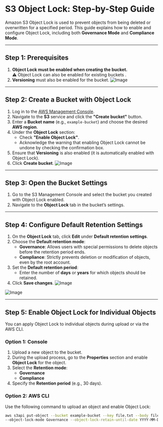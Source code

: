 # S3 Object Lock: Step-by-Step Guide

Amazon S3 Object Lock is used to prevent objects from being deleted or overwritten for a specified period. This guide explains how to enable and configure Object Lock, including both **Governance Mode** and **Compliance Mode**.

---

## **Step 1: Prerequisites**
1. **Object Lock must be enabled when creating the bucket.**  
   ⚠️ Object Lock can also be enabled for existing buckets .
2. **Versioning** must also be enabled for the bucket.
![Image](https://github.com/user-attachments/assets/6f002711-1f6e-479b-a499-1ea4fad56ed1)


---

## **Step 2: Create a Bucket with Object Lock**
1. Log in to the [AWS Management Console](https://aws.amazon.com/console/).
2. Navigate to the **S3** service and click the **"Create bucket"** button.
3. Enter a **Bucket name** (e.g., `example-bucket`) and choose the desired **AWS region**.
4. Under the **Object Lock** section:
   - Check **"Enable Object Lock"**.
   - Acknowledge the warning that enabling Object Lock cannot be undone by checking the confirmation box.
5. Ensure that **Versioning** is also enabled (it is automatically enabled with Object Lock).
6. Click **Create bucket**.
![Image](https://github.com/user-attachments/assets/d6cb4eb8-9333-4771-9b04-bcb4d6ad6df9)


---

## **Step 3: Open the Bucket Settings**
1. Go to the S3 Management Console and select the bucket you created with Object Lock enabled.
2. Navigate to the **Object Lock** tab in the bucket’s settings.

---

## **Step 4: Configure Default Retention Settings**
1. On the **Object Lock** tab, click **Edit** under **Default retention settings**.
2. Choose the **Default retention mode**:
   - **Governance**: Allows users with special permissions to delete objects before the retention period ends.
   - **Compliance**: Strictly prevents deletion or modification of objects, even by the root account.
3. Set the **Default retention period**:
   - Enter the number of **days** or **years** for which objects should be retained.
4. Click **Save changes**.
![Image](https://github.com/user-attachments/assets/c2f840ce-774b-4e2f-9cb8-b9c16c861da5)

![Image](https://github.com/user-attachments/assets/1710692f-3f5d-4322-8d3b-7c40a57a5e64)

---

## **Step 5: Enable Object Lock for Individual Objects**
You can apply Object Lock to individual objects during upload or via the AWS CLI.

### **Option 1: Console**
1. Upload a new object to the bucket.
2. During the upload process, go to the **Properties** section and enable **Object Lock** for the object.
3. Select the **Retention mode**:
   - **Governance**
   - **Compliance**
4. Specify the **Retention period** (e.g., 30 days).

### **Option 2: AWS CLI**
Use the following command to upload an object and enable Object Lock:

```bash
aws s3api put-object --bucket example-bucket --key file.txt --body file.txt \
--object-lock-mode Governance --object-lock-retain-until-date YYYY-MM-DD
```
